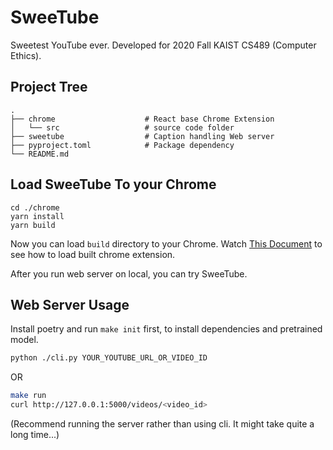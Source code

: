 # SweeTube
Sweetest YouTube ever. Developed for 2020 Fall KAIST CS489 (Computer Ethics).

## Project Tree
```
.
├── chrome                    # React base Chrome Extension
│   └── src                   # source code folder
├── sweetube                  # Caption handling Web server 
├── pyproject.toml            # Package dependency
└── README.md
```
## Load SweeTube To your Chrome
```
cd ./chrome
yarn install
yarn build
```
Now you can load `build` directory to your Chrome. Watch [This Document](https://developer.chrome.com/docs/extensions/mv2/getstarted/#manifest) to see how to load built chrome extension.

After you run web server on local, you can try SweeTube.
## Web Server Usage

Install poetry and run `make init` first, to install dependencies and pretrained model.

```sh
python ./cli.py YOUR_YOUTUBE_URL_OR_VIDEO_ID
```

OR


```sh
make run
curl http://127.0.0.1:5000/videos/<video_id>
```

(Recommend running the server rather than using cli. It might take quite a long time...)
